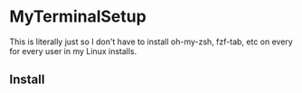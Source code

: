 # MyTerminalSetup
This is literally just so I don't have to install oh-my-zsh, fzf-tab, etc on every for every user in my Linux installs.
## Install
```sh -c "$(curl -fsSL url)"
